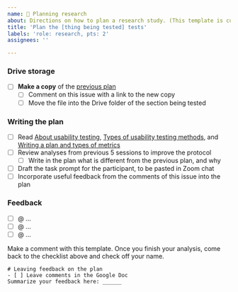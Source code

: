 ```yaml
---
name: 🧪 Planning research
about: Directions on how to plan a research study. (This template is currently customized for the Figma Foundations cover page usability tests.) - - - - -
title: 'Plan the [thing being tested] tests'
labels: 'role: research, pts: 2'
assignees: ''

---
```


### Drive storage 
- [ ] **Make a copy** of the [previous plan](https://docs.google.com/document/d/1NA_fgcxF1QOAqKTZs6ZOeO_I2ugd-KZ5FvQx_9tF-oE/edit#) 
  - [ ] Comment on this issue with a link to the new copy
  - [ ] Move the file into the Drive folder of the section being tested

### Writing the plan
- [ ] Read [About usability testing](https://www.usability.gov/how-to-and-tools/methods/usability-testing.html), [Types of usability testing methods](https://www.usability.gov/how-to-and-tools/methods/running-usability-tests.html), and [Writing a plan and types of metrics](https://www.usability.gov/how-to-and-tools/methods/planning-usability-testing.html)
- [ ] Review analyses from previous 5 sessions to improve the protocol
  - [ ] Write in the plan what is different from the previous plan, and why
- [ ] Draft the task prompt for the participant, to be pasted in Zoom chat
- [ ] Incorporate useful feedback from the comments of this issue into the plan

### Feedback
- [ ] @ ...
- [ ] @ ...
- [ ] @ ...

Make a comment with this template. Once you finish your analysis, come back to the checklist above and check off your name.
```
# Leaving feedback on the plan 
- [ ] Leave comments in the Google Doc
Summarize your feedback here: ______
```
